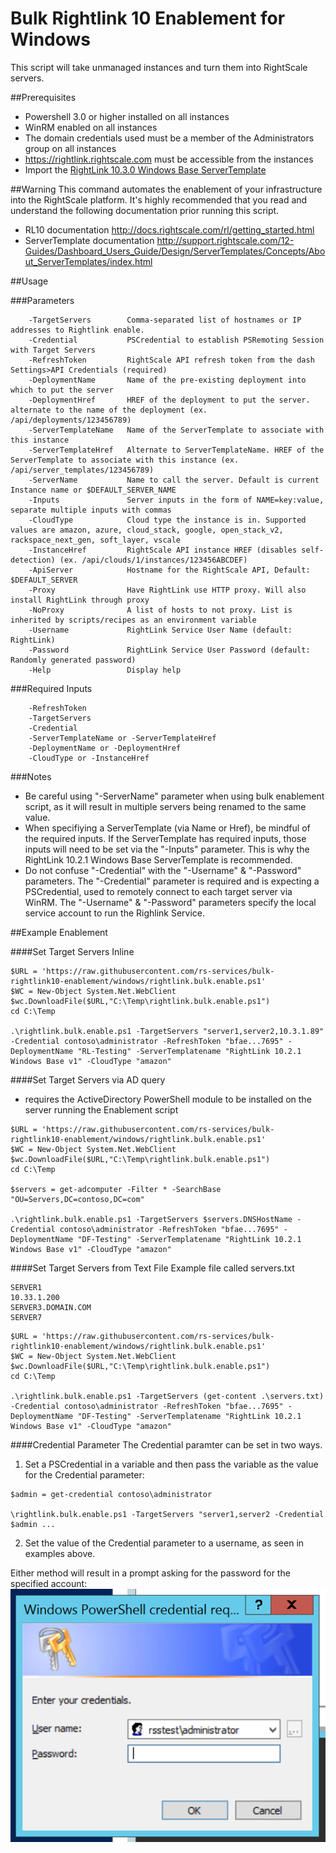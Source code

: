 # Bulk Rightlink 10 Enablement for Windows
This script will take unmanaged instances and turn them into RightScale servers.

##Prerequisites
- Powershell 3.0 or higher installed on all instances
- WinRM enabled on all instances
- The domain credentials used must be a member of the Administrators group on all instances
- https://rightlink.rightscale.com must be accessible from the instances
- Import the [RightLink 10.3.0 Windows Base ServerTemplate](https://my.rightscale.com/library/server_templates/RightLink-10-3-0-Windows-Base/lineage/55964)

##Warning
This command automates the enablement of your infrastructure into the RightScale platform.
It's highly recommended that you read and understand the following documentation prior running this script.
- RL10 documentation
http://docs.rightscale.com/rl/getting_started.html
- ServerTemplate documentation
http://support.rightscale.com/12-Guides/Dashboard_Users_Guide/Design/ServerTemplates/Concepts/About_ServerTemplates/index.html

##Usage

###Parameters
```
    -TargetServers        Comma-separated list of hostnames or IP addresses to Rightlink enable.
    -Credential           PSCredential to establish PSRemoting Session with Target Servers
    -RefreshToken         RightScale API refresh token from the dash Settings>API Credentials (required)
    -DeploymentName       Name of the pre-existing deployment into which to put the server
    -DeploymentHref       HREF of the deployment to put the server. alternate to the name of the deployment (ex. /api/deployments/123456789)
    -ServerTemplateName   Name of the ServerTemplate to associate with this instance
    -ServerTemplateHref   Alternate to ServerTemplateName. HREF of the ServerTemplate to associate with this instance (ex. /api/server_templates/123456789)
    -ServerName           Name to call the server. Default is current Instance name or $DEFAULT_SERVER_NAME
    -Inputs               Server inputs in the form of NAME=key:value, separate multiple inputs with commas
    -CloudType            Cloud type the instance is in. Supported values are amazon, azure, cloud_stack, google, open_stack_v2, rackspace_next_gen, soft_layer, vscale
    -InstanceHref         RightScale API instance HREF (disables self-detection) (ex. /api/clouds/1/instances/123456ABCDEF)
    -ApiServer            Hostname for the RightScale API, Default: $DEFAULT_SERVER
    -Proxy                Have RightLink use HTTP proxy. Will also install RightLink through proxy
    -NoProxy              A list of hosts to not proxy. List is inherited by scripts/recipes as an environment variable
    -Username             RightLink Service User Name (default: RightLink)
    -Password             RightLink Service User Password (default: Randomly generated password)
    -Help                 Display help
```  

###Required Inputs
```
	-RefreshToken
	-TargetServers
	-Credential
	-ServerTemplateName or -ServerTemplateHref
	-DeploymentName or -DeploymentHref
    -CloudType or -InstanceHref
```  


###Notes
-	Be careful using "-ServerName" parameter when using bulk enablement script, as it will result in multiple servers being renamed to the same value.
-	When specifiying a ServerTemplate (via Name or Href), be mindful of the required inputs.  If the ServerTemplate has required inputs, those inputs will need to be set via the "-Inputs" parameter.  This is why the RightLink 10.2.1 Windows Base ServerTemplate is recommended.
-	Do not confuse "-Credential" with the "-Username" & "-Password" parameters.  The "-Credential" parameter is required and is expecting a PSCredential, used to remotely connect to each target server via WinRM.  The "-Username" & "-Password" parameters specify the local service account to run the Righlink Service.


##Example Enablement

####Set Target Servers Inline
```
$URL = 'https://raw.githubusercontent.com/rs-services/bulk-rightlink10-enablement/windows/rightlink.bulk.enable.ps1'
$WC = New-Object System.Net.WebClient
$wc.DownloadFile($URL,"C:\Temp\rightlink.bulk.enable.ps1")
cd C:\Temp

.\rightlink.bulk.enable.ps1 -TargetServers "server1,server2,10.3.1.89" -Credential contoso\administrator -RefreshToken "bfae...7695" -DeploymentName "RL-Testing" -ServerTemplatename "RightLink 10.2.1 Windows Base v1" -CloudType "amazon"
```

####Set Target Servers via AD query
-	requires the ActiveDirectory PowerShell module to be installed on the server running the Enablement script
```
$URL = 'https://raw.githubusercontent.com/rs-services/bulk-rightlink10-enablement/windows/rightlink.bulk.enable.ps1'
$WC = New-Object System.Net.WebClient
$wc.DownloadFile($URL,"C:\Temp\rightlink.bulk.enable.ps1")
cd C:\Temp

$servers = get-adcomputer -Filter * -SearchBase "OU=Servers,DC=contoso,DC=com"

.\rightlink.bulk.enable.ps1 -TargetServers $servers.DNSHostName -Credential contoso\administrator -RefreshToken "bfae...7695" -DeploymentName "DF-Testing" -ServerTemplatename "RightLink 10.2.1 Windows Base v1" -CloudType "amazon"
```

####Set Target Servers from Text File
Example file called servers.txt

```
SERVER1
10.33.1.200
SERVER3.DOMAIN.COM
SERVER7
```

```
$URL = 'https://raw.githubusercontent.com/rs-services/bulk-rightlink10-enablement/windows/rightlink.bulk.enable.ps1'
$WC = New-Object System.Net.WebClient
$wc.DownloadFile($URL,"C:\Temp\rightlink.bulk.enable.ps1")
cd C:\Temp

.\rightlink.bulk.enable.ps1 -TargetServers (get-content .\servers.txt) -Credential contoso\administrator -RefreshToken "bfae...7695" -DeploymentName "DF-Testing" -ServerTemplatename "RightLink 10.2.1 Windows Base v1" -CloudType "amazon"
```

####Credential Parameter
The Credential paramter can be set in two ways.

1)	Set a PSCredential in a variable and then pass the variable as the value for the Credential parameter:
```
$admin = get-credential contoso\administrator

\rightlink.bulk.enable.ps1 -TargetServers "server1,server2 -Credential $admin ...
```
2)	Set the value of the Credential parameter to a username, as seen in examples above.

Either method will result in a prompt asking for the password for the specified account:
![Alt text](/../windows/cred_prompt.png?raw=true "Credential Prompt Example")
